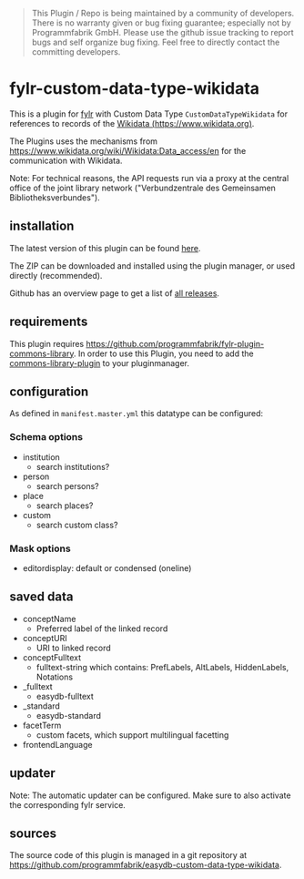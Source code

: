> This Plugin / Repo is being maintained by a community of developers.
There is no warranty given or bug fixing guarantee; especially not by
Programmfabrik GmbH. Please use the github issue tracking to report bugs
and self organize bug fixing. Feel free to directly contact the committing
developers.

# fylr-custom-data-type-wikidata

This is a plugin for [fylr](https://docs.fylr.io/) with Custom Data Type `CustomDataTypeWikidata` for references to records of the [Wikidata (https://www.wikidata.org)](https://www.wikidata.org).

The Plugins uses the mechanisms from <https://www.wikidata.org/wiki/Wikidata:Data_access/en> for the communication with Wikidata.

Note: For technical reasons, the API requests run via a proxy at the central office of the joint library network ("Verbundzentrale des Gemeinsamen Bibliotheksverbundes").

## installation

The latest version of this plugin can be found [here](https://github.com/programmfabrik/fylr-plugin-custom-data-type-wikidata/releases/latest/download/customDataTypeWikidata.zip).

The ZIP can be downloaded and installed using the plugin manager, or used directly (recommended).

Github has an overview page to get a list of [all releases](https://github.com/programmfabrik/fylr-plugin-custom-data-type-wikidata/releases/).

## requirements
This plugin requires https://github.com/programmfabrik/fylr-plugin-commons-library. In order to use this Plugin, you need to add the [commons-library-plugin](https://github.com/programmfabrik/fylr-plugin-commons-library) to your pluginmanager.

## configuration

As defined in `manifest.master.yml` this datatype can be configured:

### Schema options
* institution
    * search institutions?
* person
    * search persons?
* place
    * search places?
* custom
    * search custom class?

### Mask options
* editordisplay: default or condensed (oneline)

## saved data
* conceptName
    * Preferred label of the linked record
* conceptURI
    * URI to linked record
* conceptFulltext
    * fulltext-string which contains: PrefLabels, AltLabels, HiddenLabels, Notations
* _fulltext
    * easydb-fulltext
* _standard
    * easydb-standard
* facetTerm
    * custom facets, which support multilingual facetting
* frontendLanguage

## updater

Note: The automatic updater can be configured. Make sure to also activate the corresponding fylr service.


## sources

The source code of this plugin is managed in a git repository at <https://github.com/programmfabrik/easydb-custom-data-type-wikidata>.